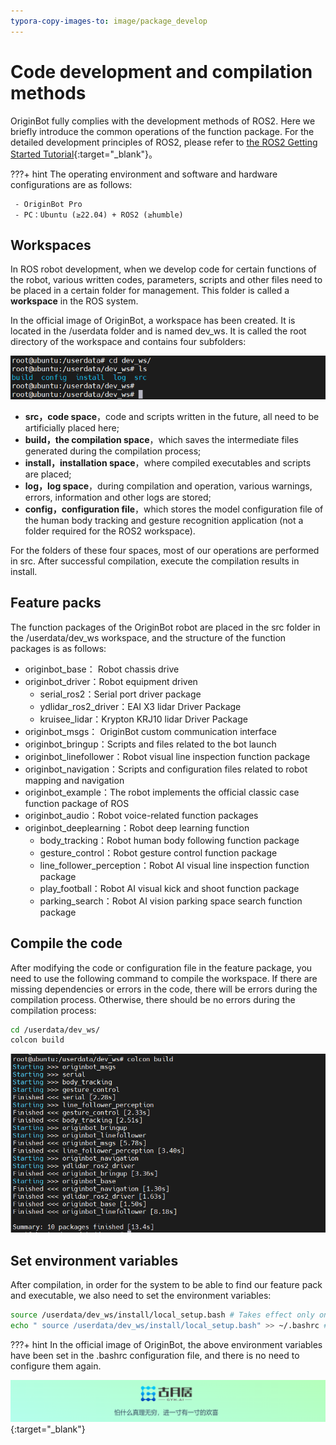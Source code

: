 ```yaml
---
typora-copy-images-to: image/package_develop
---
```


# **Code development and compilation methods**

OriginBot fully complies with the development methods of ROS2. Here we briefly introduce the common operations of the function package. For the detailed development principles of ROS2, please refer to [the ROS2 Getting Started Tutorial](https://book.guyuehome.com/){:target="_blank"}。



???+ hint
    The operating environment and software and hardware configurations are as follows:
    

     - OriginBot Pro
     - PC：Ubuntu (≥22.04) + ROS2 (≥humble)



## **Workspaces**

In ROS robot development, when we develop code for certain functions of the robot, various written codes, parameters, scripts and other files need to be placed in a certain folder for management. This folder is called a **workspace** in the ROS system.

In the official image of OriginBot, a workspace has been created. It is located in the /userdata folder and is named dev_ws. It is called the root directory of the workspace and contains four subfolders:

![image-20220920221905698](../../assets/img/package_develop/image-20220920221905698.png)

- **src，code space**，code and scripts written in the future, all need to be artificially placed here;
- **build，the compilation space**，which saves the intermediate files generated during the compilation process;
- **install，installation space**，where compiled executables and scripts are placed;
- **log，log space**，during compilation and operation, various warnings, errors, information and other logs are stored;
- **config，configuration file**，which stores the model configuration file of the human body tracking and gesture recognition application (not a folder required for the ROS2 workspace).

For the folders of these four spaces, most of our operations are performed in src. After successful compilation, execute the compilation results in install.


## **Feature packs**

The function packages of the OriginBot robot are placed in the src folder in the /userdata/dev_ws workspace, and the structure of the function packages is as follows:

- originbot_base： Robot chassis drive
- originbot_driver：Robot equipment driven
    - serial_ros2：Serial port driver package
    - ydlidar_ros2_driver：EAI X3 lidar Driver Package
    - kruisee_lidar：Krypton KRJ10 lidar Driver Package
- originbot_msgs： OriginBot custom communication interface
- originbot_bringup：Scripts and files related to the bot launch
- originbot_linefollower：Robot visual line inspection function package
- originbot_navigation：Scripts and configuration files related to robot mapping and navigation
- originbot_example：The robot implements the official classic case function package of ROS
- originbot_audio：Robot voice-related function packages
- originbot_deeplearning：Robot deep learning function
    - body_tracking：Robot human body following function package
    - gesture_control：Robot gesture control function package
    - line_follower_perception：Robot AI visual line inspection function package
    - play_football：Robot AI visual kick and shoot function package
    - parking_search：Robot AI vision parking space search function package



## **Compile the code**

After modifying the code or configuration file in the feature package, you need to use the following command to compile the workspace. If there are missing dependencies or errors in the code, there will be errors during the compilation process. Otherwise, there should be no errors during the compilation process:

```bash
cd /userdata/dev_ws/
colcon build
```

![image-20220920222359026](../../assets/img/package_develop/image-20220920222359026.png)



## **Set environment variables**

After compilation, in order for the system to be able to find our feature pack and executable, we also need to set the environment variables:

```bash
source /userdata/dev_ws/install/local_setup.bash # Takes effect only on the current terminal
echo " source /userdata/dev_ws/install/local_setup.bash" >> ~/.bashrc # All terminals are valid and run only once
```



???+ hint
    In the official image of OriginBot, the above environment variables have been set in the .bashrc configuration file, and there is no need to configure them again.



[![图片1](../../assets/img/footer.png)](https://www.guyuehome.com/){:target="_blank"}

